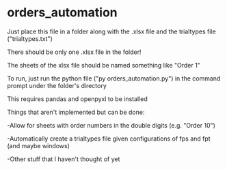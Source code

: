 # orders_automation
Just place this file in a folder along with the .xlsx file and the trialtypes file ("trialtypes.txt")

There should be only one .xlsx file in the folder!

The sheets of the xlsx file should be named something like "Order 1"

To run, just run the python file ("py orders_automation.py") in the command prompt under the folder's directory

This requires pandas and openpyxl to be installed


Things that aren't implemented but can be done:

-Allow for sheets with order numbers in the double digits (e.g. "Order 10")

-Automatically create a trialtypes file given configurations of fps and fpt (and maybe windows)

-Other stuff that I haven't thought of yet
